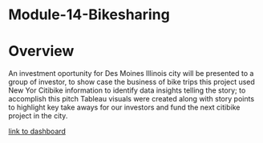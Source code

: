 # Module-14-Bikesharing

# Overview 
An investment oportunity for Des Moines Illinois city will be presented to a group of investor, to show case the business of bike trips this project used New Yor Citibike information to identify data insights telling the story; to accomplish this pitch Tableau visuals were created along with story points to highlight key take aways for our investors and fund the next citibike project in the city.

[link to dashboard](https://public.tableau.com/views/Challenge14_DesMoinesCitiBikeInvestmentNYCReference/CitibikeDesMoinsInvestment?:language=en-US&:display_count=n&:origin=viz_share_link)

